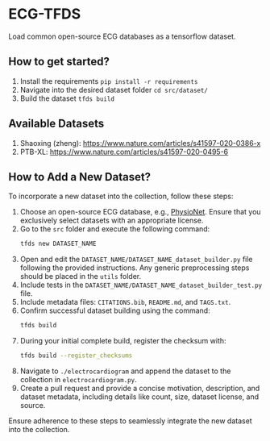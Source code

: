 # ECG-TFDS

Load common open-source ECG databases as a tensorflow dataset.

## How to get started?

1. Install the requirements
```pip install -r requirements```
2. Navigate into the desired dataset folder
```cd src/dataset/```
3. Build the dataset
```tfds build```

## Available Datasets
1. Shaoxing (zheng): https://www.nature.com/articles/s41597-020-0386-x
2. PTB-XL: https://www.nature.com/articles/s41597-020-0495-6

## How to Add a New Dataset?

To incorporate a new dataset into the collection, follow these steps:

1. Choose an open-source ECG database, e.g., [PhysioNet](https://physionet.org/about/database/). Ensure that you exclusively select datasets with an appropriate license.
2. Go to the `src` folder and execute the following command:
   ```sh
   tfds new DATASET_NAME
3. Open and edit the `DATASET_NAME/DATASET_NAME_dataset_builder.py` file following the provided instructions. Any generic preprocessing steps should be placed in the `utils` folder.
4. Include tests in the `DATASET_NAME/DATASET_NAME_dataset_builder_test.py` file.
5. Include metadata files: `CITATIONS.bib`, `README.md`, and `TAGS.txt`.
6. Confirm successful dataset building using the command:
   ```sh
   tfds build
7. During your initial complete build, register the checksum with:
   ```sh
   tfds build --register_checksums
8. Navigate to `./electrocardiogram` and append the dataset to the collection in `electrocardiogram.py`.
9. Create a pull request and provide a concise motivation, description, and dataset metadata, including details like count, size, dataset license, and source.

Ensure adherence to these steps to seamlessly integrate the new dataset into the collection.
